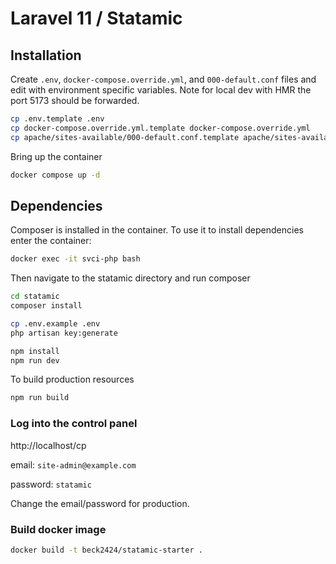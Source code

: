 # Laravel 11 / Statamic

## Installation

Create `.env`, `docker-compose.override.yml`, and `000-default.conf` files and edit with environment specific variables.  Note for local dev with HMR the port 5173 should be forwarded.

```bash
cp .env.template .env
cp docker-compose.override.yml.template docker-compose.override.yml
cp apache/sites-available/000-default.conf.template apache/sites-available/000-default.conf
```

Bring up the container

```bash
docker compose up -d
```

## Dependencies

Composer is installed in the container.  To use it to install dependencies enter the container:

```bash
docker exec -it svci-php bash
```

Then navigate to the statamic directory and run composer

```bash
cd statamic
composer install

cp .env.example .env
php artisan key:generate

npm install
npm run dev
```

To build production resources

```bash
npm run build
```

### Log into the control panel

http://localhost/cp

email: `site-admin@example.com`

password: `statamic`


Change the email/password for production.


### Build docker image

```bash
docker build -t beck2424/statamic-starter .
```